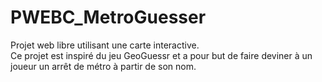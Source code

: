 # PWEBC_MetroGuesser

Projet web libre utilisant une carte interactive.  
Ce projet est inspiré du jeu GeoGuessr et a pour but de faire deviner à un joueur un arrêt de métro à partir de son nom.
